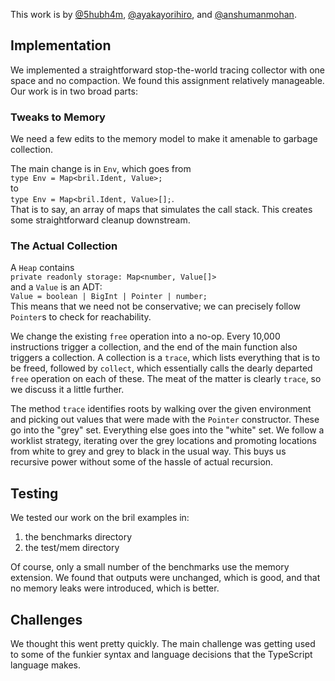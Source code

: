 
This work is by [@5hubh4m](github.com/5hubh4m), [@ayakayorihiro](github.com/ayakayorihiro), and [@anshumanmohan](github.com/anshumanmohan).

## Implementation

We implemented a straightforward stop-the-world tracing collector with one space and no compaction. We found this assignment relatively manageable. Our work is in two broad parts:

### Tweaks to Memory

We need a few edits to the memory model to make it amenable to garbage collection. 

The main change is in `Env`, which goes from  
`type Env = Map<bril.Ident, Value>;`  
to  
`type Env = Map<bril.Ident, Value>[];`.  
That is to say, an array of maps that simulates the call stack.
This creates some straightforward cleanup downstream.

### The Actual Collection

A `Heap` contains  
`private readonly storage: Map<number, Value[]>`  
and a `Value` is an ADT:  
`Value = boolean | BigInt | Pointer | number;`  
This means that we need not be conservative; we can precisely follow `Pointer`s to check for reachability. 

We change the existing `free` operation into a no-op. Every 10,000 instructions trigger a collection, and the end of the main function also triggers a collection. A collection is a `trace`, which lists everything that is to be freed, followed by `collect`, which essentially calls the dearly departed `free` operation on each of these. The meat of the matter is clearly `trace`, so we discuss it a little further.

The method `trace` identifies roots by walking over the given environment and picking out values that were made with the `Pointer` constructor. These go into the "grey" set. Everything else goes into the "white" set. We follow a worklist strategy, iterating over the grey locations and promoting locations from white to grey and grey to black in the usual way. This buys us recursive power without some of the hassle of actual recursion.

## Testing

We tested our work on the bril examples in:
1. the benchmarks directory
2. the test/mem directory

Of course, only a small number of the benchmarks use the memory extension. We found that outputs were unchanged, which is good, and that no memory leaks were introduced, which is better.

## Challenges

We thought this went pretty quickly. The main challenge was getting used to some of the funkier syntax and language decisions that the TypeScript language makes.